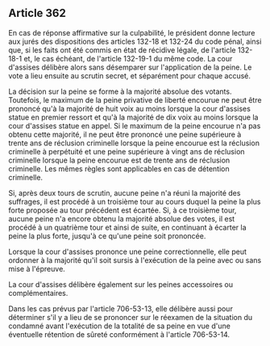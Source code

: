 Article 362
----
En cas de réponse affirmative sur la culpabilité, le président donne lecture aux
jurés des dispositions des articles 132-18 et 132-24 du code pénal, ainsi que,
si les faits ont été commis en état de récidive légale, de l'article 132-18-1
et, le cas échéant, de l'article 132-19-1 du même code. La cour d'assises
délibère alors sans désemparer sur l'application de la peine. Le vote a lieu
ensuite au scrutin secret, et séparément pour chaque accusé.

La décision sur la peine se forme à la majorité absolue des votants. Toutefois,
le maximum de la peine privative de liberté encourue ne peut être prononcé qu'à
la majorité de huit voix au moins lorsque la cour d'assises statue en premier
ressort et qu'à la majorité de dix voix au moins lorsque la cour d'assises
statue en appel. Si le maximum de la peine encourue n'a pas obtenu cette
majorité, il ne peut être prononcé une peine supérieure à trente ans de
réclusion criminelle lorsque la peine encourue est la réclusion criminelle à
perpétuité et une peine supérieure à vingt ans de réclusion criminelle lorsque
la peine encourue est de trente ans de réclusion criminelle. Les mêmes règles
sont applicables en cas de détention criminelle.

Si, après deux tours de scrutin, aucune peine n'a réuni la majorité des
suffrages, il est procédé à un troisième tour au cours duquel la peine la plus
forte proposée au tour précédent est écartée. Si, à ce troisième tour, aucune
peine n'a encore obtenu la majorité absolue des votes, il est procédé à un
quatrième tour et ainsi de suite, en continuant à écarter la peine la plus
forte, jusqu'à ce qu'une peine soit prononcée.

Lorsque la cour d'assises prononce une peine correctionnelle, elle peut ordonner
à la majorité qu'il soit sursis à l'exécution de la peine avec ou sans mise à
l'épreuve.

La cour d'assises délibère également sur les peines accessoires ou
complémentaires.

Dans les cas prévus par l'article 706-53-13, elle délibère aussi pour déterminer
s'il y a lieu de se prononcer sur le réexamen de la situation du condamné avant
l'exécution de la totalité de sa peine en vue d'une éventuelle rétention de
sûreté conformément à l'article 706-53-14.
